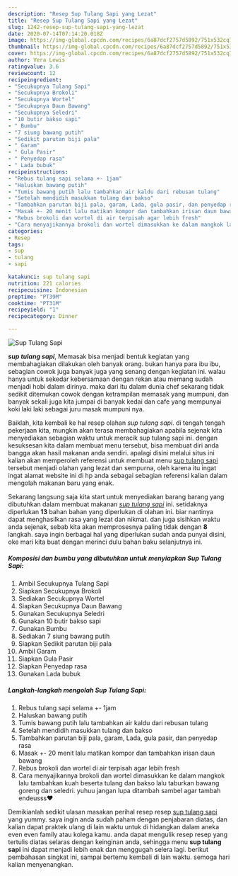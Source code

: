 ```yaml
---
description: "Resep Sup Tulang Sapi yang Lezat"
title: "Resep Sup Tulang Sapi yang Lezat"
slug: 1242-resep-sup-tulang-sapi-yang-lezat
date: 2020-07-14T07:14:20.018Z
image: https://img-global.cpcdn.com/recipes/6a87dcf2757d5892/751x532cq70/sup-tulang-sapi-foto-resep-utama.jpg
thumbnail: https://img-global.cpcdn.com/recipes/6a87dcf2757d5892/751x532cq70/sup-tulang-sapi-foto-resep-utama.jpg
cover: https://img-global.cpcdn.com/recipes/6a87dcf2757d5892/751x532cq70/sup-tulang-sapi-foto-resep-utama.jpg
author: Vera Lewis
ratingvalue: 3.6
reviewcount: 12
recipeingredient:
- "Secukupnya Tulang Sapi"
- "Secukupnya Brokoli"
- "Secukupnya Wortel"
- "Secukupnya Daun Bawang"
- "Secukupnya Seledri"
- "10 butir bakso sapi"
- " Bumbu"
- "7 siung bawang putih"
- "Sedikit parutan biji pala"
- " Garam"
- " Gula Pasir"
- " Penyedap rasa"
- " Lada bubuk"
recipeinstructions:
- "Rebus tulang sapi selama +- 1jam"
- "Haluskan bawang putih"
- "Tumis bawang putih lalu tambahkan air kaldu dari rebusan tulang"
- "Setelah mendidih masukkan tulang dan bakso"
- "Tambahkan parutan biji pala, garam, Lada, gula pasir, dan penyedap rasa"
- "Masak +- 20 menit lalu matikan kompor dan tambahkan irisan daun bawang"
- "Rebus brokoli dan wortel di air terpisah agar lebih fresh"
- "Cara menyajikannya brokoli dan wortel dimasukkan ke dalam mangkok lalu tambahkan kuah beserta tulang dan bakso lalu taburkan bawang goreng dan seledri. yuhuu jangan lupa ditambah sambel agar tambah endeusss❤"
categories:
- Resep
tags:
- sup
- tulang
- sapi

katakunci: sup tulang sapi 
nutrition: 221 calories
recipecuisine: Indonesian
preptime: "PT39M"
cooktime: "PT31M"
recipeyield: "1"
recipecategory: Dinner

---
```



![Sup Tulang Sapi](https://img-global.cpcdn.com/recipes/6a87dcf2757d5892/751x532cq70/sup-tulang-sapi-foto-resep-utama.jpg)

<b><i>sup tulang sapi</i></b>, Memasak bisa menjadi bentuk kegiatan yang membahagiakan dilakukan oleh banyak orang. bukan hanya para ibu ibu, sebagian cowok juga banyak juga yang senang dengan kegiatan ini. walau hanya untuk sekedar kebersamaan dengan rekan atau memang sudah menjadi hobi dalam dirinya. maka dari itu dalam dunia chef sekarang tidak sedikit ditemukan cowok dengan ketrampilan memasak yang mumpuni, dan banyak sekali juga kita jumpai di banyak kedai dan cafe yang mempunyai koki laki laki sebagai juru masak mumpuni nya.



Baiklah, kita kembali ke hal resep olahan <i>sup tulang sapi</i>. di tengah tengah pekerjaan kita, mungkin akan terasa membahagiakan apabila sejenak kita menyediakan sebagian waktu untuk meracik sup tulang sapi ini. dengan kesuksesan kita dalam membuat menu tersebut, bisa membuat diri anda bangga akan hasil makanan anda sendiri. apalagi disini melalui situs ini kalian akan memperoleh referensi untuk membuat menu <u>sup tulang sapi</u> tersebut menjadi olahan yang lezat dan sempurna, oleh karena itu ingat ingat alamat website ini di hp anda sebagai sebagian referensi kalian dalam mengolah makanan baru yang enak.


Sekarang langsung saja kita start untuk menyediakan barang barang yang dibutuhkan dalam membuat makanan <u><i>sup tulang sapi</i></u> ini. setidaknya diperlukan <b>13</b> bahan bahan yang diperlukan di olahan ini. biar nantinya dapat menghasilkan rasa yang lezat dan nikmat. dan juga sisihkan waktu anda sejenak, sebab kita akan memprosesnya paling tidak dengan <b>8</b> langkah. saya ingin berbagai hal yang diperlukan sudah anda punyai disini, oke mari kita buat dengan merinci dulu bahan baku selanjutnya ini.

<!--inarticleads1-->

##### Komposisi dan bumbu yang dibutuhkan untuk menyiapkan Sup Tulang Sapi:

1. Ambil Secukupnya Tulang Sapi
1. Siapkan Secukupnya Brokoli
1. Sediakan Secukupnya Wortel
1. Siapkan Secukupnya Daun Bawang
1. Gunakan Secukupnya Seledri
1. Gunakan 10 butir bakso sapi
1. Gunakan  Bumbu
1. Sediakan 7 siung bawang putih
1. Siapkan Sedikit parutan biji pala
1. Ambil  Garam
1. Siapkan  Gula Pasir
1. Siapkan  Penyedap rasa
1. Gunakan  Lada bubuk




<!--inarticleads2-->

##### Langkah-langkah mengolah Sup Tulang Sapi:

1. Rebus tulang sapi selama +- 1jam
1. Haluskan bawang putih
1. Tumis bawang putih lalu tambahkan air kaldu dari rebusan tulang
1. Setelah mendidih masukkan tulang dan bakso
1. Tambahkan parutan biji pala, garam, Lada, gula pasir, dan penyedap rasa
1. Masak +- 20 menit lalu matikan kompor dan tambahkan irisan daun bawang
1. Rebus brokoli dan wortel di air terpisah agar lebih fresh
1. Cara menyajikannya brokoli dan wortel dimasukkan ke dalam mangkok lalu tambahkan kuah beserta tulang dan bakso lalu taburkan bawang goreng dan seledri. yuhuu jangan lupa ditambah sambel agar tambah endeusss❤




Demikianlah sedikit ulasan masakan perihal resep resep <u>sup tulang sapi</u> yang yummy. saya ingin anda sudah paham dengan penjabaran diatas, dan kalian dapat praktek ulang di lain waktu untuk di hidangkan dalam aneka even even family atau kolega kamu. anda dapat mengulik resep resep yang tertulis diatas selaras dengan keinginan anda, sehingga menu <b>sup tulang sapi</b> ini dapat menjadi lebih enak dan menggugah selera lagi. berikut pembahasan singkat ini, sampai bertemu kembali di lain waktu. semoga hari kalian menyenangkan.
